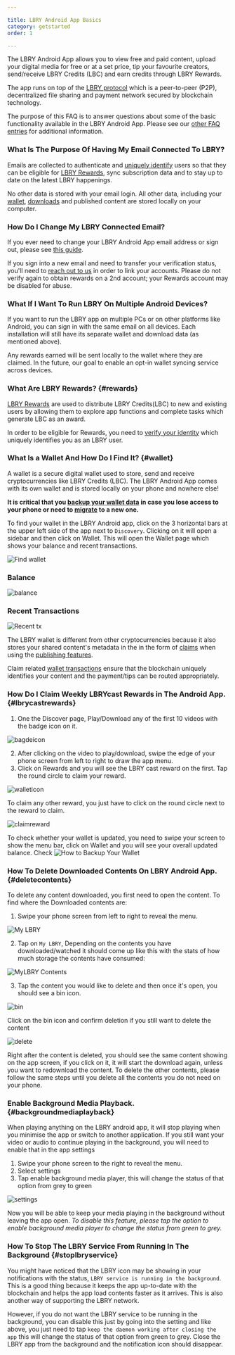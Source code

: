 ```yaml
---

title: LBRY Android App Basics
category: getstarted
order: 1

---
```


The LBRY Android App allows you to view free and paid content, upload your digital media for free or at a set price, tip your favourite creators, send/receive LBRY Credits (LBC) and earn credits through LBRY Rewards.

The app runs on top of the [LBRY protocol](https://lbry.io/faq/what-is-lbry) which is a peer-to-peer (P2P), decentralized file sharing and payment network secured by blockchain technology. 

The purpose of this FAQ is to answer questions about some of the basic functionality available in the LBRY Android App. Please see our [other FAQ entries](https://lbry.io/faq) for additional information.

### What Is The Purpose Of Having My Email Connected To LBRY?

Emails are collected to authenticate and [uniquely identify](https://lbry.io/faq/identity-requirements) users so that they can be eligible for [LBRY Rewards](#rewards), sync subscription data and to stay up to date on the latest LBRY happenings.

No other data is stored with your email login. All other data, including your [wallet](#wallet), [downloads](#data) and published content are stored locally on your computer.

### How Do I Change My LBRY Connected Email?

If you ever need to change your LBRY Android App email address or sign out, please see [this guide](https://lbry.io/faq/how-to-change-email).

If you sign into a new email and need to transfer your verification status, you'll need to [reach out to us](mailto:help@lbryio) in order to link your accounts. Please do not verify again to obtain rewards on a 2nd account; your Rewards account may be disabled for abuse.

### What If I Want To Run LBRY On Multiple Android Devices?

If you want to run the LBRY app on multiple PCs or on other platforms like Android, you can sign in with the same email on all devices. Each installation will still have its separate wallet and download data (as mentioned above).

Any rewards earned will be sent locally to the wallet where they are claimed. In the future, our goal to enable an opt-in wallet syncing service across devices. 

### What Are LBRY Rewards? {#rewards}

[LBRY Rewards](https://lbry.io/faq/rewards) are used to distribute LBRY Credits(LBC) to new and existing users by allowing them to explore app functions and complete tasks which generate LBC as an award.

In order to be eligible for Rewards, you need to [verify your identity](https://lbry.io/faq/identity-requirements) which uniquely identifies you as an LBRY user.

### What Is a Wallet And How Do I Find It? {#wallet}

A wallet is a secure digital wallet used to store, send and receive cryptocurrencies like LBRY Credits (LBC). 
The LBRY Android App comes with its own wallet and is stored locally on your phone and nowhere else!

**It is critical that you [backup your wallet data](https://lbry.io/faq/how-to-backup-wallet) in case you lose access to your phone or need to [migrate](https://lbry.io/faq/backup-data) to a new one.**

To find your wallet in the LBRY Android app, click on the 3 horizontal bars at the upper left side of the app next to `Discovery`. Clicking on it will open a sidebar and then click on Wallet. This will open the Wallet page which shows your balance and recent transactions.

![Find wallet](https://spee.ch/b3535b68750ad69c48566cb028c67d323d1fdeb9/walli.jpg)

### Balance

![balance](https://spee.ch/e7f125b643e30f8bac2d8c4657bc14874a60e25e/WALLETADD1.jpg)

### Recent Transactions

![Recent tx](https://spee.ch/daa89fcca6411ad2505cdc6e092fcaf4f22f4802/recent1.jpg)

The LBRY wallet is different from other cryptocurrencies because it also stores your shared content's metadata in the in the form of [claims](https://lbry.io/faq/naming) when using the [publishing features](https://lbry.io/faq/how-to-publish).

Claim related [wallet transactions](https://lbry.io/faq/transaction-types) ensure that the blockchain uniquely identifies your content and the payment/tips can be routed appropriately.

### How Do I Claim Weekly LBRYcast Rewards in The Android App. {#lbrycastrewards}

1. One the Discover page, Play/Download any of the first 10 videos with the badge icon on it.

![bagdeicon](https://spee.ch/4176685c4fd51d31f623430d6ac17e9949ecab39/badge.jpg)

2. After clicking on the video to play/download, swipe the edge of your phone screen from left to right to draw the app menu.
3. Click on Rewards and you will see the LBRY cast reward on the first. Tap the round circle to claim your reward. 

![walleticon](https://spee.ch/beceef63dbf682cd1ed1ebdbee9b1845de10959b/swipe.gif)

To claim any other reward, you just have to click on the round circle next to the reward to claim.

![claimreward](https://spee.ch/d706d5965b7befa4b1de02e71739ff5c948071c0/claim.jpg)

To check whether your wallet is updated, you need to swipe your screen to show the menu bar, click on Wallet and you will see your overall updated balance. Check ![How to Backup Your Wallet](https://lbry.io/faq/how-to-backup-wallet)

### How To Delete Downloaded Contents On LBRY Android App. {#deletecontents}

To delete any content downloaded, you first need to open the content.
To find where the Downloaded contents are:

1. Swipe your phone screen from left to right to reveal the menu.

![My LBRY](https://spee.ch/6467e4d3ce5a151f92c481bdd527ba9a44ee5954/myLBRY.jpg)

2. Tap on `My LBRY`, Depending on the contents you have downloaded/watched it should come up like this with the stats of how much
storage the contents have consumed:

![MyLBRY Contents](https://spee.ch/8e067e5f5e65b97e77f9dc2f526f2a3196ec88ad/mylin.jpg)

3. Tap the content you would like to delete and then once it's open, you should see a bin icon.

![bin](https://spee.ch/424e2150c7d03231c966634ba6307b019b6654e6/delete.jpg)

Click on the bin icon and confirm deletion if you still want to delete the content

![delete](https://spee.ch/7411547d0aea6da1b0c765151c4ffd0e30b2c9fd/delete1.jpg)

Right after the content is deleted, you should see the same content showing on the app screen, if you click on it, it will start the download again, unless you want to redownload the content. 
To delete the other contents, please follow the same steps until you delete all the contents you do not need on your phone.

### Enable Background Media Playback. {#backgroundmediaplayback}

When playing anything on the LBRY android app, it will stop playing when you minimise the app or switch to another application.
If you still want your video or audio to continue playing in the background, you will need to enable that in the app settings

1. Swipe your phone screen to the right to reveal the menu.
2. Select settings 
3. Tap enable background media player, this will change the status of that option from grey to green

![settings](https://spee.ch/6169bbad4908bee2378f09a7ea048b981a79ebe5/enable.jpg)

Now you will be able to keep your media playing in the background without leaving the app open.
*To disable this feature, please tap the option to enable background media player to change the status from green to grey.*

### How To Stop The LBRY Service From Running In The Background {#stoplbryservice}

You might have noticed that the LBRY icon may be showing in your notifications with the status, `LBRY service is running in the background`. This is a good thing because it keeps the app up-to-date with the blockchain and helps the app load contents faster as it arrives. This is also another way of supporting the LBRY network.

However, if you do not want the LBRY service to be running in the background, you can disable this just by going into the setting and like above, you just need to tap `keep the daemon working after closing the app` this will change the status of that option from green to grey. Close the LBRY app from the background and the notification icon should disappear.
